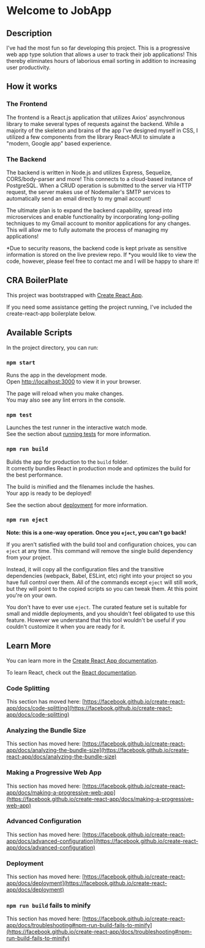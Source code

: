 # Welcome to JobApp


## Description
I've had the most fun so far developing this project. This is a progressive web app type solution that allows a user to
track their job applications! This thereby eliminates hours of laborious email sorting in addition to increasing
user productivity. 

## How it works

### The Frontend
The frontend is a React.js application that utilizes Axios' asynchronous library to make several types of requests against
the backend. While a majority of the skeleton and brains of the app I've designed myself in CSS, I utilized a few components 
from the library React-MUI to simulate a "modern, Google app" based experience.

### The Backend
The backend is written in Node.js and utilizes Express, Sequelize, CORS/body-parser and more! This connects to a cloud-based
instance of PostgreSQL. When a CRUD operation is submitted to the server via HTTP request, the server makes use of Nodemailer's
SMTP services to automatically send an email directly to my gmail account! 

The ultimate plan is to expand the backend capability, spread into microservices and enable functionality by incorporating
long-polling techniques to my Gmail account to monitor applications for any changes. This will allow me to fully automate the
process of managing my applications!

*Due to security reasons, the backend code is kept private as sensitive information is stored on the live preview repo. If
*you would like to view the code, however, please feel free to contact me and I will be happy to share it!


## CRA BoilerPlate
This project was bootstrapped with [Create React App](https://github.com/facebook/create-react-app).

If you need some assistance getting the project running, I've included the create-react-app boilerplate below.

## Available Scripts

In the project directory, you can run:

### `npm start`

Runs the app in the development mode.\
Open [http://localhost:3000](http://localhost:3000) to view it in your browser.

The page will reload when you make changes.\
You may also see any lint errors in the console.

### `npm test`

Launches the test runner in the interactive watch mode.\
See the section about [running tests](https://facebook.github.io/create-react-app/docs/running-tests) for more information.

### `npm run build`

Builds the app for production to the `build` folder.\
It correctly bundles React in production mode and optimizes the build for the best performance.

The build is minified and the filenames include the hashes.\
Your app is ready to be deployed!

See the section about [deployment](https://facebook.github.io/create-react-app/docs/deployment) for more information.

### `npm run eject`

**Note: this is a one-way operation. Once you `eject`, you can't go back!**

If you aren't satisfied with the build tool and configuration choices, you can `eject` at any time. This command will remove the single build dependency from your project.

Instead, it will copy all the configuration files and the transitive dependencies (webpack, Babel, ESLint, etc) right into your project so you have full control over them. All of the commands except `eject` will still work, but they will point to the copied scripts so you can tweak them. At this point you're on your own.

You don't have to ever use `eject`. The curated feature set is suitable for small and middle deployments, and you shouldn't feel obligated to use this feature. However we understand that this tool wouldn't be useful if you couldn't customize it when you are ready for it.

## Learn More

You can learn more in the [Create React App documentation](https://facebook.github.io/create-react-app/docs/getting-started).

To learn React, check out the [React documentation](https://reactjs.org/).

### Code Splitting

This section has moved here: [https://facebook.github.io/create-react-app/docs/code-splitting](https://facebook.github.io/create-react-app/docs/code-splitting)

### Analyzing the Bundle Size

This section has moved here: [https://facebook.github.io/create-react-app/docs/analyzing-the-bundle-size](https://facebook.github.io/create-react-app/docs/analyzing-the-bundle-size)

### Making a Progressive Web App

This section has moved here: [https://facebook.github.io/create-react-app/docs/making-a-progressive-web-app](https://facebook.github.io/create-react-app/docs/making-a-progressive-web-app)

### Advanced Configuration

This section has moved here: [https://facebook.github.io/create-react-app/docs/advanced-configuration](https://facebook.github.io/create-react-app/docs/advanced-configuration)

### Deployment

This section has moved here: [https://facebook.github.io/create-react-app/docs/deployment](https://facebook.github.io/create-react-app/docs/deployment)

### `npm run build` fails to minify

This section has moved here: [https://facebook.github.io/create-react-app/docs/troubleshooting#npm-run-build-fails-to-minify](https://facebook.github.io/create-react-app/docs/troubleshooting#npm-run-build-fails-to-minify)
